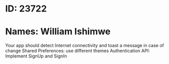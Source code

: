# ID: 23722
# Names: William Ishimwe



Your app should detect Internet connectivity and toast a message in case of change
Shared Preferences: use different themes
Authentication API: Implement SignUp and SignIn
